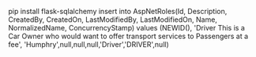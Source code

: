 pip install flask-sqlalchemy 
  insert into AspNetRoles(Id, Description, CreatedBy, CreatedOn, LastModifiedBy, LastModifiedOn, Name, NormalizedName, ConcurrencyStamp) values (NEWID(), 'Driver This is a Car Owner who would want to offer transport services to Passengers at a fee', 'Humphry',null,null,null,'Driver','DRIVER',null)